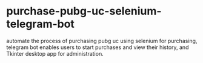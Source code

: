 # purchase-pubg-uc-selenium-telegram-bot
automate the process of purchasing pubg uc using selenium for purchasing, telegram bot enables users to start purchases and view their history, and Tkinter desktop app for administration.

